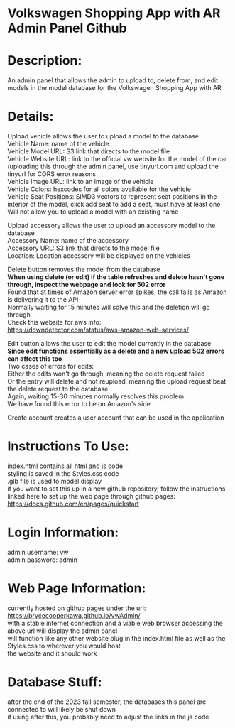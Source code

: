 # Volkswagen Shopping App with AR Admin Panel Github

# Description:
An admin panel that allows the admin to upload to, delete from, and edit models in the model database for the Volkswagen Shopping App with AR

# Details:
Upload vehicle allows the user to upload a model to the database  
Vehicle Name: name of the vehicle  
Vehicle Model URL: S3 link that directs to the model file  
Vehicle Website URL: link to the official vw website for the model of the car (uploading this through the admin panel, use tinyurl.com and upload the tinyurl for CORS error reasons  
Vehicle Image URL: link to an image of the vehicle  
Vehicle Colors: hexcodes for all colors available for the vehicle  
Vehicle Seat Positions: SIMD3 vectors to represent seat positions in the interior of the model, click add seat to add a seat, must have at least one  
Will not allow you to upload a model with an existing name  

Upload accessory allows the user to upload an accessory model to the database  
Accessory Name: name of the accessory  
Accessory URL: S3 link that directs to the model file  
Location: Location accessory will be displayed on the vehicles  

Delete button removes the model from the database  
**When using delete (or edit) if the table refreshes and delete hasn't gone through, inspect the webpage and look for 502 error**   
Found that at times of Amazon server error spikes, the call fails as Amazon is delivering it to the API  
Normally waiting for 15 minutes will solve this and the deletion will go through  
Check this website for aws info:  
https://downdetector.com/status/aws-amazon-web-services/  

Edit button allows the user to edit the model currently in the database  
**Since edit functions essentially as a delete and a new upload 502 errors can affect this too**  
Two cases of errors for edits:  
Either the edits won't go through, meaning the delete request failed  
Or the entry will delete and not reupload, meaning the upload request beat the delete request to the database  
Again, waiting 15-30 minutes normally resolves this problem  
We have found this error to be on Amazon's side  

Create account creates a user account that can be used in the application  

# Instructions To Use:
index.html contains all html and js code  
styling is saved in the Styles.css code  
.glb file is used to model display  
if you want to set this up in a new github repository, follow the instructions linked here to set up the web page through github pages:  
https://docs.github.com/en/pages/quickstart  

# Login Information:
admin username: vw  
admin password: admin

# Web Page Information:
currently hosted on github pages under the url:  
https://brycecooperkawa.github.io/vwAdmin/  
with a stable internet connection and a viable web browser accessing the above url will display the admin panel  
will function like any other website plug in the index.html file as well as the Styles.css to wherever you would host  
the website and it should work

# Database Stuff:
after the end of the 2023 fall semester, the databases this panel are connected to will likely be shut down  
if using after this, you probably need to adjust the links in the js code
